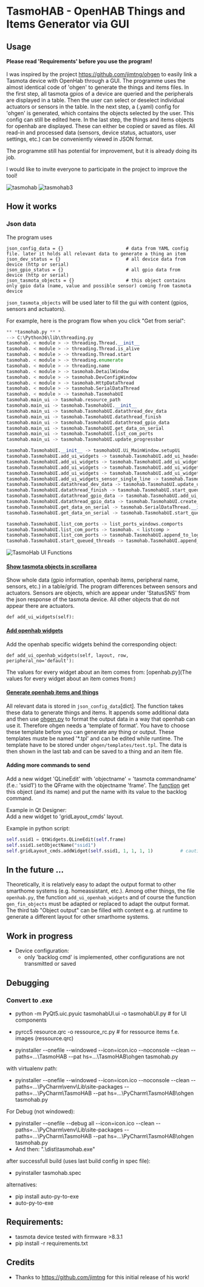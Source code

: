 # TasmoHAB - OpenHAB Things and Items Generator via GUI

## Usage
**Please read 'Requirements' before you use the program!**<br><br>
I was inspired by the project https://github.com/jimtng/ohgen to easily link a Tasmota device with OpenHab through a GUI. The programme uses the almost identical code of 'ohgen' to generate the things and items files.
In the first step, all tasmota gpios of a device are queried and the peripherals are displayed in a table. Then the user can select or deselect individual actuators or sensors in the table. In the next step, a (.yaml) config for 'ohgen' is generated, which contains the objects selected by the user. This config can still be edited here.
In the last step, the things and items objects for openhab are displayed. These can either be copied or saved as files.
All read-in and processed data (sensors, device status, actuators, user settings, etc.) can be conveniently viewed in JSON format.

The programme still has potential for improvement, but it is already doing its job.

I would like to invite everyone to participate in the project to improve the tool!

![tasmohab](https://user-images.githubusercontent.com/49484063/122906746-c58c0900-d352-11eb-86c3-e09ea664d0fe.jpg)
![tasmohab3](https://user-images.githubusercontent.com/49484063/122906848-ddfc2380-d352-11eb-9325-dfcb451a60f7.jpg)


## How it works
### Json data 
The program uses 
```
json_config_data = {}                       # data from YAML config file. later it holds all relevant data to generate a thing an item
json_dev_status = {}                        # all device data from device (http or serial)
json_gpio_status = {}                       # all gpio data from device (http or serial)
json_tasmota_objects = {}                   # this object contains only gpio data (name, value and possible sensor) coming from tasmota device
```
```json_tasmota_objects``` will be used later to fill the gui with content (gpios, sensors and actuators).

For example, here is the program flow when you click "Get from serial":

```python
** *tasmohab.py ** *
--> C:\Python36\lib\threading.py
tasmohab. < module > -> threading.Thread.__init__
tasmohab. < module > -> threading.Thread.is_alive
tasmohab. < module > -> threading.Thread.start
tasmohab. < module > -> threading.enumerate
tasmohab. < module > -> threading.name
tasmohab. < module > -> tasmohab.DetailWindow
tasmohab. < module > -> tasmohab.DevConfigWindow
tasmohab. < module > -> tasmohab.HttpDataThread
tasmohab. < module > -> tasmohab.SerialDataThread
tasmohab. < module > -> tasmohab.TasmohabUI
tasmohab.main_ui -> tasmohab.resource_path
tasmohab.main_ui -> tasmohab.TasmohabUI.__init__
tasmohab.main_ui -> tasmohab.TasmohabUI.datathread_dev_data
tasmohab.main_ui -> tasmohab.TasmohabUI.datathread_finish
tasmohab.main_ui -> tasmohab.TasmohabUI.datathread_gpio_data
tasmohab.main_ui -> tasmohab.TasmohabUI.get_data_on_serial
tasmohab.main_ui -> tasmohab.TasmohabUI.list_com_ports
tasmohab.main_ui -> tasmohab.TasmohabUI.update_progressbar

tasmohab.TasmohabUI.__init__ -> tasmohabUI.Ui_MainWindow.setupUi
tasmohab.TasmohabUI.add_ui_widgets -> tasmohab.TasmohabUI.add_ui_headers
tasmohab.TasmohabUI.add_ui_widgets -> tasmohab.TasmohabUI.add_ui_widget_peripheral
tasmohab.TasmohabUI.add_ui_widgets -> tasmohab.TasmohabUI.add_ui_widgets_openhab
tasmohab.TasmohabUI.add_ui_widgets -> tasmohab.TasmohabUI.add_ui_widgets_sensor_single_line
tasmohab.TasmohabUI.add_ui_widgets_sensor_single_line -> tasmohab.TasmohabUI.add_ui_widgets_openhab
tasmohab.TasmohabUI.datathread_dev_data -> tasmohab.TasmohabUI.update_ui_device
tasmohab.TasmohabUI.datathread_finish -> tasmohab.TasmohabUI.start_queued_threads
tasmohab.TasmohabUI.datathread_gpio_data -> tasmohab.TasmohabUI.add_ui_widgets
tasmohab.TasmohabUI.datathread_gpio_data -> tasmohab.TasmohabUI.create_tasmota_objects
tasmohab.TasmohabUI.get_data_on_serial -> tasmohab.SerialDataThread.__init__
tasmohab.TasmohabUI.get_data_on_serial -> tasmohab.TasmohabUI.start_queued_threads

tasmohab.TasmohabUI.list_com_ports -> list_ports_windows.comports
tasmohab.TasmohabUI.list_com_ports -> tasmohab. < listcomp >
tasmohab.TasmohabUI.list_com_ports -> tasmohab.TasmohabUI.append_to_log
tasmohab.TasmohabUI.start_queued_threads -> tasmohab.TasmohabUI.append_to_log

```

![TasmoHab UI Functions](https://github.com/Gifford47/tasmohab/blob/master/docs/tasmohab_widget_functions.png?raw=true)

#### [Show tasmota objects in scrollarea](https://github.com/Gifford47/tasmohab/blob/b7782cbbf6d76dd2fb72342bf9faae315ba54a94/tasmohab.py#L300)<br>
Show whole data (gpio information, openhab items, peripheral name, sensors, etc.) in a table/grid. The program differences between sensors
and actuators. Sensors are objects, which are appear under 'StatusSNS' from the json response of the tasmota device.
All other objects that do not appear there are actuators.
```
def add_ui_widgets(self):
```

#### [Add openhab widgets](https://github.com/Gifford47/tasmohab/blob/b7782cbbf6d76dd2fb72342bf9faae315ba54a94/tasmohab.py#L374)<br>
Add the openhab specific widgets behind the corresponding object:
```
def add_ui_openhab_widgets(self, layout, row, peripheral_no='default'):
```
The values for every widget about an item comes from: [openhab.py](The values for every widget about an item comes from:) 

#### [Generate openhab items and things](https://github.com/Gifford47/tasmohab/blob/57ad5b3bfca9c0363c19613d0d58ef5800bae667/tasmohab.py#L550)
All relevant data is stored in ```json_config_data```[dict]. The function takes these data to generate things 
and items. It appends some additional data and then use [ohgen.py](https://github.com/Gifford47/tasmohab/blob/master/ohgen/ohgen.py) 
to format the output data in a way that openhab can use it. Therefore ohgen needs a 'template of format'.
You have to choose these template before you can generate any thing or output. These templates muste be 
named '*.tpl' and can be edited while runtime. The template have to be stored under ```ohgen/templates/test.tpl```.
The data is then shown in the last tab and can be saved to a thing and an item file.

#### Adding more commands to send
Add a new widget 'QLineEdit' with 'objectname' = 'tasmota commandname' (f.e.: 'ssid1')
to the QFrame with the objectname 'frame'.
The [function](https://github.com/Gifford47/tasmohab/blob/7aba782daeaec75c0e80afbc790b34a958e4f5ff/tasmohab.py#L845) get this object (and its name) and put the name with its value to the backlog command.

Example in Qt Designer:<br>
Add a new widget to 'gridLayout_cmds' layout.

Example in python script:
```python
self.ssid1 = QtWidgets.QLineEdit(self.frame)
self.ssid1.setObjectName("ssid1")
self.gridLayout_cmds.addWidget(self.ssid1, 1, 1, 1, 1)          # caution with the position!
```

## In the future ...
Theoretically, it is relatively easy to adapt the output format to other smarthome systems (e.g. homeassistant, etc.).
Among other things, the file ```openhab.py```, the function ```add_ui_openhab_widgets``` and of course the function ```gen_fin_objects``` 
must be adapted or replaced to adapt the output format. The third tab "Object output" can be filled with content e.g. at 
runtime to generate a different layout for other smarthome systems.

## Work in progress
- Device configuration:
    - only 'backlog cmd' is implemented, other configurations are not transmitted or saved

## Debugging
### Convert to .exe
- python -m PyQt5.uic.pyuic tasmohabUI.ui -o tasmohabUI.py       # for UI components
- pyrcc5 resource.qrc -o ressource_rc.py      # for ressource items f.e. images (ressource.qrc)

- pyinstaller --onefile --windowed --icon=icon.ico --noconsole --clean --paths=...\TasmoHAB --pat
hs=...\TasmoHAB\ohgen tasmohab.py

with virtualenv path:
- pyinstaller --onefile --windowed --icon=icon.ico --noconsole --clean --paths=...\PyCharm\venv\Lib\site-packages --paths=...\PyCharm\TasmoHAB --pat
hs=...\PyCharm\TasmoHAB\ohgen tasmohab.py

For Debug (not windowed):
- pyinstaller --onefile --debug all --icon=icon.ico --clean --paths=...\PyCharm\venv\Lib\site-packages --paths=...\PyCharm\TasmoHAB --pat
hs=...\PyCharm\TasmoHAB\ohgen tasmohab.py
- And then: ".\dist\tasmohab.exe"

after successfull build (uses last build config in spec file):
- pyinstaller tasmohab.spec

alternatives:
- pip install auto-py-to-exe
- auto-py-to-exe

## Requirements:
- tasmota device tested with firmware >8.3.1 
- pip install -r requirements.txt

## Credits
- Thanks to https://github.com/jimtng for this initial release of his work!
